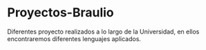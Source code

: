 # Proyectos-Braulio
Diferentes proyecto realizados a lo largo de la Universidad, en ellos encontraremos diferentes lenguajes aplicados.
